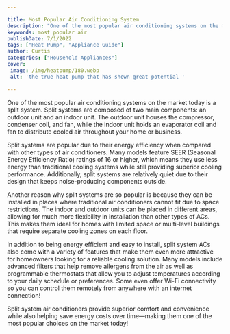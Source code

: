 ```yaml
---

title: Most Popular Air Conditioning System
description: "One of the most popular air conditioning systems on the market today is a split system. Split systems are composed of two main com...get more info"
keywords: most popular air
publishDate: 7/1/2022
tags: ["Heat Pump", "Appliance Guide"]
author: Curtis
categories: ["Household Appliances"]
cover: 
 image: /img/heatpump/180.webp
 alt: 'the true heat pump that has shown great potential '

---
```


One of the most popular air conditioning systems on the market today is a split system. Split systems are composed of two main components: an outdoor unit and an indoor unit. The outdoor unit houses the compressor, condenser coil, and fan, while the indoor unit holds an evaporator coil and fan to distribute cooled air throughout your home or business.

Split systems are popular due to their energy efficiency when compared with other types of air conditioners. Many models feature SEER (Seasonal Energy Efficiency Ratio) ratings of 16 or higher, which means they use less energy than traditional cooling systems while still providing superior cooling performance. Additionally, split systems are relatively quiet due to their design that keeps noise-producing components outside.

Another reason why split systems are so popular is because they can be installed in places where traditional air conditioners cannot fit due to space restrictions. The indoor and outdoor units can be placed in different areas, allowing for much more flexibility in installation than other types of ACs. This makes them ideal for homes with limited space or multi-level buildings that require separate cooling zones on each floor.

In addition to being energy efficient and easy to install, split system ACs also come with a variety of features that make them even more attractive for homeowners looking for a reliable cooling solution. Many models include advanced filters that help remove allergens from the air as well as programmable thermostats that allow you to adjust temperatures according to your daily schedule or preferences. Some even offer Wi-Fi connectivity so you can control them remotely from anywhere with an internet connection!

Split system air conditioners provide superior comfort and convenience while also helping save energy costs over time—making them one of the most popular choices on the market today!
